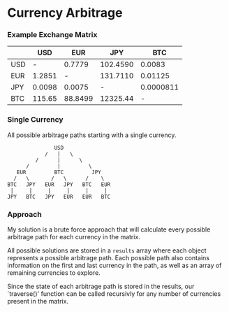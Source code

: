 # Currency Arbitrage

### Example Exchange Matrix

|   | USD | EUR | JPY | BTC |
|---|---|---|---|---|
| USD | - | 0.7779 | 102.4590 | 0.0083 |
| EUR | 1.2851 | - | 131.7110 | 0.01125 |
| JPY | 0.0098 | 0.0075 | - | 0.0000811 |
| BTC | 115.65 | 88.8499 | 12325.44 | - |



### Single Currency

All possible arbitrage paths starting with a single currency.

```
               USD
            /   |   \
         /      |      \      
      /         |         \
   EUR         BTC         JPY
  /   \       /   \      /    \
BTC   JPY   EUR   JPY   BTC   EUR
 |     |     |     |     |     |
JPY   BTC   JPY   EUR   EUR   BTC
 ```

 ### Approach

My solution is a brute force approach that will calculate every possible arbitrage path for each currency in the matrix. 

All possible solutions are stored in a `results` array where each object represents a possible arbitrage path. Each possible path also contains information on the first and last currency in the path, as well as an array of remaining currencies to explore.

Since the state of each arbitrage path is stored in the results, our `traverse()' function can be called recursivly for any number of currencies present in the matrix.
